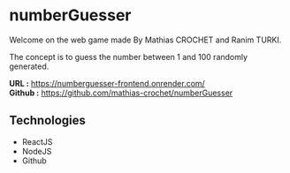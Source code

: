 # numberGuesser

Welcome on the web game made By Mathias CROCHET and Ranim TURKI.

The concept is to guess the number between 1 and 100 randomly generated. 

**URL :** https://numberguesser-frontend.onrender.com/  
**Github :** https://github.com/mathias-crochet/numberGuesser

## Technologies

- ReactJS
- NodeJS
- Github
